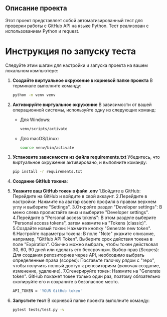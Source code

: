 ## Описание проекта
Этот проект представляет собой автоматизированный тест для проверки работы с GitHub API на языке Python. Тест реализован с использованием Python и request.
# Инструкция по запуску теста
Следуйте этим шагам для настройки и запуска проекта на вашем локальном компьютере:

1. **Создайте виртуальное окружение в корневой папке проекта**
   В терминале выполните команду:
   ```bash
   python -m venv venv
   ```
3. **Активируйте виртуальное окружение**
   В зависимости от вашей операционной системы, используйте одну из следующих команд:
   - Для Windows:
     ```bash
     venv/scripts/activate
     ```
   - Для macOS/Linux:
     ```bash
     source venv/bin/activate
     ```
5. **Установите зависимости из файла requirements.txt**
   Убедитесь, что виртуальное окружение активировано, и выполните команду:
   ```bash
   pip install -r requirements.txt
6. **Создание GitHub токена**:
 
7. **Укажите ваш GitHub токен в файл .env**
   1.Войдите в GitHub:
      Перейдите на GitHub и войдите в свой аккаунт.
   2.Перейдите в настройки:
      Нажмите на аватар своего профиля в правом верхнем углу и выберите "Settings".
   3.Откройте раздел "Developer settings":
      В меню слева пролистайте вниз и выберите "Developer settings".
   4.Перейдите в "Personal access tokens":
      В этом разделе выберите "Personal access tokens", затем нажмите на "Tokens (classic)".
  5.Создайте новый токен:
      Нажмите кнопку "Generate new token".
  6.Настройте параметры токена:
      В поле "Note" укажите описание, например, "GitHub API Token".
      Выберите срок действия токена в поле "Expiration". Обычно можно выбрать, чтобы токен действовал 30, 60, 90 дней или сделать его бессрочным.
      Выбор прав (Scopes): Для создания репозиториев через API, необходимо выбрать определенные права (scopes):
      Поставьте галочку рядом с "repo", чтобы получить полный доступ к репозиториям (включая создание, изменение, удаление).
  7.Сгенерируйте токен: Нажмите на "Generate token". GitHub покажет токен только один раз, поэтому обязательно скопируйте его и сохраните в безопасное место.
   ```bash
   API_TOKEN = 'YOUR GitHub token'
   ```
8. **Запустите тест**
   В корневой папке проекта выполните команду:
   ```bash
   pytest tests/test.py -v
   ```
